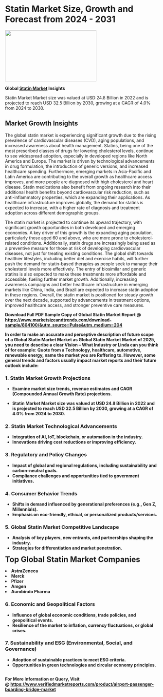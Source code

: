 <H1>Statin Market Size, Growth and Forecast from 2024 - 2031</H1><img class="aligncenter size-medium wp-image-584254" src="https://thirdeyenews.in/wp-content/uploads/2024/09/Global-Market-Research-300x168.jpeg" alt="" width="300" height="168" /><p><strong>Global&nbsp;<a href="https://www.marketsizeandtrends.com/download-sample/864100/&amp;utm_source=Pulse&amp;utm_medium=204">Statin Market</a> Insights</strong></p><p>Statin Market Market size was valued at USD 24.8 Billion in 2022 and is projected to reach USD 32.5 Billion by 2030, growing at a CAGR of 4.0% from 2024 to 2030.</p><p><h2>Market Growth Insights</h2> <p>The global statin market is experiencing significant growth due to the rising prevalence of cardiovascular diseases (CVD), aging populations, and increased awareness about health management. Statins, being one of the most prescribed classes of drugs for lowering cholesterol levels, continue to see widespread adoption, especially in developed regions like North America and Europe. The market is driven by technological advancements in drug formulation, the introduction of generic versions, and increased healthcare spending. Furthermore, emerging markets in Asia-Pacific and Latin America are contributing to the overall growth as healthcare access improves, and more people are diagnosed with high cholesterol and heart disease. Statin medications also benefit from ongoing research into their additional health benefits beyond cardiovascular risk reduction, such as anti-inflammatory properties, which are expanding their applications. As healthcare infrastructure improves globally, the demand for statins is expected to increase, with a higher rate of diagnosis and treatment adoption across different demographic groups.</p> <p><strong></strong></p> <p>The statin market is projected to continue its upward trajectory, with significant growth opportunities in both developed and emerging economies. A key driver of this growth is the expanding aging population, particularly those aged 60 and above, who are more prone to cholesterol-related conditions. Additionally, statin drugs are increasingly being used as a preventive measure for those at risk of developing cardiovascular diseases, not just for treating existing conditions. The global shift towards healthier lifestyles, including better diet and exercise habits, will further push the demand for statin-based therapies as people seek to manage their cholesterol levels more effectively. The entry of biosimilar and generic statins is also expected to make these treatments more affordable and accessible, fueling further market growth. Additionally, increasing awareness campaigns and better healthcare infrastructure in emerging markets like China, India, and Brazil are expected to increase statin adoption in these regions. Overall, the statin market is positioned for steady growth over the next decade, supported by advancements in treatment options, improved healthcare access, and stronger preventive care measures.</p> <p><strong></p><p><span class=""><strong>Download Full PDF Sample Copy of Global Statin Market Report</strong> @ <a href="https://www.marketsizeandtrends.com/download-sample/864100/&amp;utm_source=Pulse&amp;utm_medium=204" target="_blank">https://www.marketsizeandtrends.com/download-sample/864100/&amp;utm_source=Pulse&amp;utm_medium=204</a></span></p><p>In order to make an accurate and perceptive description of future scope of a Global&nbsp;Statin Market Market as Global&nbsp;Statin Market Market of 2025, you need to describe a clear Vision &ndash; What Industry or Linda can you think of for example: Quote from a Technology, healthcare, automotive, renewable energy, name the market you are Reffering to. However, some general trends and factors usually impact market reports and their future outlook include:</p><h3>1.&nbsp;<strong>Statin Market Growth Projections</strong></h3><ul><li>Examine market size trends, revenue estimates and CAGR (Compounded Annual Growth Rate) projections.</li><li><p>Statin Market Market size was valued at USD 24.8 Billion in 2022 and is projected to reach USD 32.5 Billion by 2030, growing at a CAGR of 4.0% from 2024 to 2030.</p></li></ul><h3>2.&nbsp;<strong>Statin Market Technological Advancements</strong></h3><ul><li>Integration of AI, IoT, blockchain, or automation in the industry.</li><li>Innovations driving cost reductions or improving efficiency.</li></ul><h3>3.&nbsp;<strong>Regulatory and Policy Changes</strong></h3><ul><li>Impact of global and regional regulations, including sustainability and carbon-neutral goals.</li><li>Compliance challenges and opportunities tied to government initiatives.</li></ul><h3>4.&nbsp;<strong>Consumer Behavior Trends</strong></h3><ul><li>Shifts in demand influenced by generational preferences (e.g., Gen Z, Millennials).</li><li>Emphasis on eco-friendly, ethical, or personalized products/services.</li></ul><h3>5.&nbsp;<strong>Global Statin Market Competitive Landscape</strong></h3><ul><li>Analysis of key players, new entrants, and partnerships shaping the industry.</li><li>Strategies for differentiation and market penetration.</li></ul><p data-pm-slice="1 1 []"><span style="color: inherit; font-family: inherit; font-size: 25px;">Top Global Statin Market Companies</span></p><div class="" data-test-id=""><p><li>AstraZeneca</li><li> Merck</li><li> Pfizer</li><li> Amgen</li><li> Aurobindo Pharma</li></p></div><h3>6.&nbsp;<strong>Economic and Geopolitical Factors</strong></h3><ul><li>Influence of global economic conditions, trade policies, and geopolitical events.</li><li>Resilience of the market to inflation, currency fluctuations, or global crises.</li></ul><h3>7.&nbsp;<strong>Sustainability and ESG (Environmental, Social, and Governance)</strong></h3><ul><li>Adoption of sustainable practices to meet ESG criteria.</li><li>Opportunities in green technologies and circular economy principles.</li></ul><h2><strong style="font-size: 14px;">For More Information or Query, Visit @&nbsp;</strong><a style="background-color: #ffffff; font-size: 14px;" href="https://www.marketsizeandtrends.com/report/statin-market/" target="_blank">https://www.verifiedmarketreports.com/product/airport-passenger-boarding-bridge-market</a></h2>
